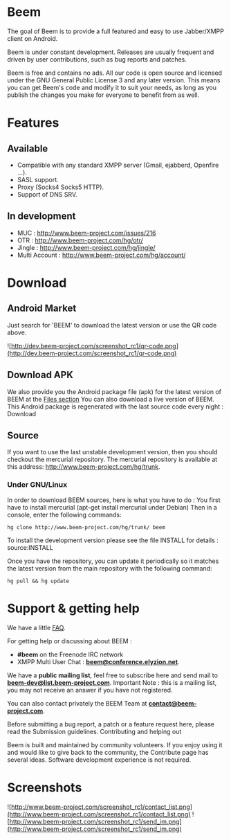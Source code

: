 # Beem #

The goal of Beem is to provide a full featured and easy to use Jabber/XMPP client on Android.

Beem is under constant development. Releases are usually frequent and driven by user contributions, such as bug reports and patches.

Beem is free and contains no ads. All our code is open source and licensed under the GNU General Public License 3 and any later version. This means you can get Beem's code and modify it to suit your needs, as long as you publish the changes you make for everyone to benefit from as well.

# Features #

## Available ##

  * Compatible with any standard XMPP server (Gmail, ejabberd, Openfire ...).
  * SASL support.
  * Proxy (Socks4 Socks5 HTTP).
  * Support of DNS SRV.

## In development ##

  * MUC : http://www.beem-project.com/issues/216
  * OTR : http://www.beem-project.com/hg/otr/
  * Jingle : http://www.beem-project.com/hg/jingle/
  * Multi Account : http://www.beem-project.com/hg/account/


# Download #

## Android Market ##
Just search for 'BEEM' to download the latest version or use the QR code above.

![http://dev.beem-project.com/screenshot_rc1/qr-code.png](http://dev.beem-project.com/screenshot_rc1/qr-code.png)

## Download APK ##

We also provide you the Android package file (apk) for the latest version of BEEM at the [Files section](http://code.google.com/p/beem/downloads/list)
You can also download a live version of BEEM. This Android package is regenerated with the last source code every night : Download

## Source ##

If you want to use the last unstable development version, then you should checkout the mercurial repository.
The mercurial repository is available at this address: http://www.beem-project.com/hg/trunk.

### Under GNU/Linux ###

In order to download BEEM sources, here is what you have to do : You first have to install mercurial (apt-get install mercurial under Debian)
Then in a console, enter the following commands:

```
hg clone http://www.beem-project.com/hg/trunk/ beem
```

To install the development version please see the file INSTALL for details : source:INSTALL

Once you have the repository, you can update it periodically so it matches the latest version from the main repository with the following command:

```
hg pull && hg update
```

# Support & getting help #

We have a little [FAQ](http://code.google.com/p/beem/wiki/FAQ).

For getting help or discussing about BEEM :
  * **#beem** on the Freenode IRC network
  * XMPP Multi User Chat : **beem@conference.elyzion.net**.

We have a **public mailing list**, feel free to subscribe here and send mail to **beem-dev@list.beem-project.com**.
Important Note : this is a mailing list, you may not receive an answer if you have not registered.

You can also contact privately the BEEM Team at **contact@beem-project.com**.

Before submitting a bug report, a patch or a feature request here, please read the Submission guidelines.
Contributing and helping out

Beem is built and maintained by community volunteers. If you enjoy using it and would like to give back to the community, the Contribute page has several ideas. Software development experience is not required.

# Screenshots #

![http://www.beem-project.com/screenshot_rc1/contact_list.png](http://www.beem-project.com/screenshot_rc1/contact_list.png)
![http://www.beem-project.com/screenshot_rc1/send_im.png](http://www.beem-project.com/screenshot_rc1/send_im.png)